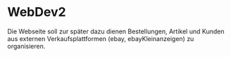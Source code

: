 # WebDev2

Die Webseite soll zur später dazu dienen Bestellungen, Artikel und Kunden
aus externen Verkaufsplattformen (ebay, ebayKleinanzeigen) zu organisieren.



